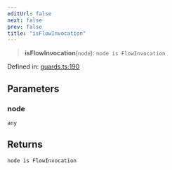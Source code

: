 ```yaml
---
editUrl: false
next: false
prev: false
title: "isFlowInvocation"
---
```


> **isFlowInvocation**(`node`): `node is FlowInvocation`

Defined in: [guards.ts:190](https://github.com/rcs-agents/rcs-lang/blob/81d17140acf0fdf5d22c6fbab7c85de9a28f20ae/packages/ast/src/guards.ts#L190)

## Parameters

### node

`any`

## Returns

`node is FlowInvocation`
